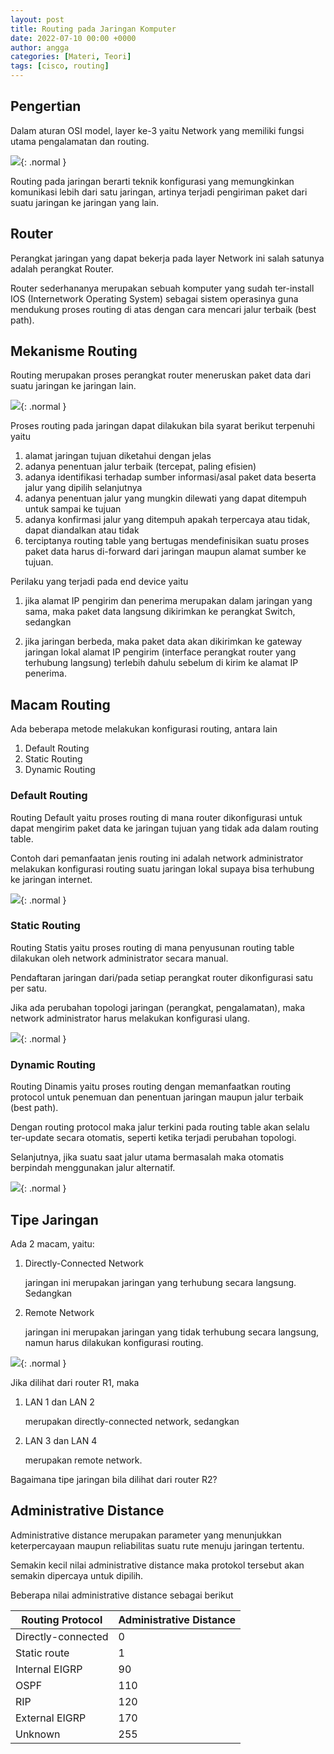 ```yaml
---
layout: post
title: Routing pada Jaringan Komputer
date: 2022-07-10 00:00 +0000
author: angga
categories: [Materi, Teori]
tags: [cisco, routing]
---
```


## Pengertian

Dalam aturan OSI model, layer ke-3 yaitu Network yang memiliki fungsi utama pengalamatan dan routing.

![](/assets/img/2022-07-10-jaringan-komputer-routing/01.png){: .normal }

Routing pada jaringan berarti teknik konfigurasi yang memungkinkan komunikasi lebih dari satu jaringan, artinya terjadi pengiriman paket dari suatu jaringan ke jaringan yang lain.

## Router

Perangkat jaringan yang dapat bekerja pada layer Network ini salah satunya adalah perangkat Router.

Router sederhananya merupakan sebuah komputer yang sudah ter-install IOS (Internetwork Operating System) sebagai sistem operasinya guna mendukung proses routing di atas dengan cara mencari jalur terbaik (best path).

## Mekanisme Routing

Routing merupakan proses perangkat router meneruskan paket data dari suatu jaringan ke jaringan lain.

![](/assets/img/2022-07-10-jaringan-komputer-routing/02.png){: .normal }

Proses routing pada jaringan dapat dilakukan bila syarat berikut terpenuhi yaitu

1. alamat jaringan tujuan diketahui dengan jelas
2. adanya penentuan jalur terbaik (tercepat, paling efisien)
3. adanya identifikasi terhadap sumber informasi/asal paket data beserta jalur yang dipilih selanjutnya
4. adanya penentuan jalur yang mungkin dilewati yang dapat ditempuh untuk sampai ke tujuan
5. adanya konfirmasi jalur yang ditempuh apakah terpercaya atau tidak, dapat diandalkan atau tidak
6. terciptanya routing table yang bertugas mendefinisikan suatu proses paket data harus di-forward dari jaringan maupun alamat sumber ke tujuan.

Perilaku yang terjadi pada end device yaitu

1. jika alamat IP pengirim dan penerima merupakan dalam jaringan yang sama, maka paket data langsung dikirimkan ke perangkat Switch, sedangkan

2. jika jaringan berbeda, maka paket data akan dikirimkan ke gateway jaringan lokal alamat IP pengirim (interface perangkat router yang terhubung langsung) terlebih dahulu sebelum di kirim ke alamat IP penerima.

## Macam Routing

Ada beberapa metode melakukan konfigurasi routing, antara lain

1. Default Routing
1. Static Routing
1. Dynamic Routing

### Default Routing

Routing Default yaitu proses routing di mana router dikonfigurasi untuk dapat mengirim paket data ke jaringan tujuan yang tidak ada dalam routing table.

Contoh dari pemanfaatan jenis routing ini adalah network administrator melakukan konfigurasi routing suatu jaringan lokal supaya bisa terhubung ke jaringan internet.

![](/assets/img/2022-07-10-jaringan-komputer-routing/03.png){: .normal }

### Static Routing

Routing Statis yaitu proses routing di mana penyusunan routing table dilakukan oleh network administrator secara manual.

Pendaftaran jaringan dari/pada setiap perangkat router dikonfigurasi satu per satu.

Jika ada perubahan topologi jaringan (perangkat, pengalamatan), maka network administrator harus melakukan konfigurasi ulang.

![](/assets/img/2022-07-10-jaringan-komputer-routing/04.png){: .normal }

### Dynamic Routing

Routing Dinamis yaitu proses routing dengan memanfaatkan routing protocol untuk penemuan dan penentuan jaringan maupun jalur terbaik (best path).

Dengan routing protocol maka jalur terkini pada routing table akan selalu ter-update secara otomatis, seperti ketika terjadi perubahan topologi.

Selanjutnya, jika suatu saat jalur utama bermasalah maka otomatis berpindah menggunakan jalur alternatif.

![](/assets/img/2022-07-10-jaringan-komputer-routing/05.png){: .normal }

## Tipe Jaringan

Ada 2 macam, yaitu:

1. Directly-Connected Network

   jaringan ini merupakan jaringan yang terhubung secara langsung. Sedangkan

1. Remote Network

   jaringan ini merupakan jaringan yang tidak terhubung secara langsung, namun harus dilakukan konfigurasi routing.

![](/assets/img/2022-07-10-jaringan-komputer-routing/06.png){: .normal }

Jika dilihat dari router R1, maka

1. LAN 1 dan LAN 2

   merupakan directly-connected network, sedangkan

1. LAN 3 dan LAN 4

   merupakan remote network.

Bagaimana tipe jaringan bila dilihat dari router R2?

## Administrative Distance

Administrative distance merupakan parameter yang menunjukkan keterpercayaan maupun reliabilitas suatu rute menuju jaringan tertentu.

Semakin kecil nilai administrative distance maka protokol tersebut akan semakin dipercaya untuk dipilih.

Beberapa nilai administrative distance sebagai berikut

| Routing Protocol   | Administrative Distance |
| ------------------ | ----------------------- |
| Directly-connected | 0                       |
| Static route       | 1                       |
| Internal EIGRP     | 90                      |
| OSPF               | 110                     |
| RIP                | 120                     |
| External EIGRP     | 170                     |
| Unknown            | 255                     |
